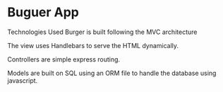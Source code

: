 <h1>Buguer App</h1>

Technologies Used
Burger is built following the MVC architecture

The view uses Handlebars to serve the HTML dynamically.

Controllers are simple express routing.

Models are built on SQL using an ORM file to handle the database using javascript.

